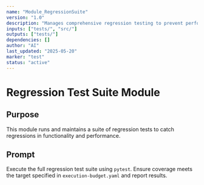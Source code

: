 ```yaml
---
name: "Module_RegressionSuite"
version: "1.0"
description: "Manages comprehensive regression testing to prevent performance and functional regressions."
inputs: ["tests/", "src/"]
outputs: ["tests/"]
dependencies: []
author: "AI"
last_updated: "2025-05-20"
marker: "test"
status: "active"
---
```


# Regression Test Suite Module

## Purpose

This module runs and maintains a suite of regression tests to catch regressions in functionality and performance.

## Prompt

Execute the full regression test suite using `pytest`. Ensure coverage meets the target specified in `execution-budget.yaml` and report results.
